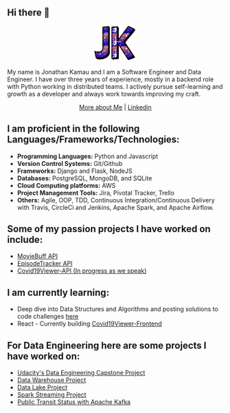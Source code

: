 ## Hi there 👋

<p align="center">
  <img src="./resources/images/my-initials.gif"/>
</p>

My name is Jonathan Kamau and I am a Software Engineer and Data Engineer. I have over three years of experience, mostly in a backend role with Python working in distributed teams. I actively pursue self-learning and growth as a developer and always work towards improving my craft.

<p align="center">
  <a href="http://jonathankamau.com/" target="_blank">More about Me</a> | 
  <a href="https://www.linkedin.com/in/kamaujonathan/" target="_blank">Linkedin</a>
</p>

## I am proficient in the following Languages/Frameworks/Technologies:

- <strong>Programming Languages:</strong> Python and Javascript
- <strong>Version Control Systems:</strong> Git/Github
- <strong>Frameworks:</strong> Django and Flask, NodeJS 
- <strong>Databases:</strong> PostgreSQL, MongoDB, and SQLite
- <strong>Cloud Computing platforms:</strong> AWS 
- <strong>Project Management Tools:</strong> Jira, Pivotal Tracker, Trello
- <strong>Others:</strong> Agile, OOP, TDD, Continuous Integration/Continuous Delivery with Travis, CircleCi and Jenkins, Apache Spark, and Apache Airflow.


## Some of my passion projects I have worked on include:
<ul>
<li><a href="https://github.com/jonathankamau/MovieBuff-API" target="_blank">MovieBuff API</a></li>
<li><a href="https://github.com/jonathankamau/EpisodeTracker-API" target="_blank">EpisodeTracker API</a></li>
<li><a href="https://github.com/jonathankamau/Covid19Viewer-API" target="_blank">Covid19Viewer-API (In progress as we speak)</a></li>
</ul>

## I am currently learning:
- Deep dive into Data Structures and Algorithms and posting solutions to code challenges <a href="https://github.com/jonathankamau/technical_tests" target="_blank">here</a>
- React - Currently building <a href="https://github.com/jonathankamau/Covid19Viewer-Frontend" target="_blank">Covid19Viewer-Frontend</a>

## For Data Engineering here are some projects I have worked on:
<ul>
<li><a href="https://github.com/jonathankamau/udend-capstone-project" target="_blank">Udacity's Data Engineering Capstone Project</a></li>
<li><a href="https://github.com/jonathankamau/udend-data-warehouse-project" target="_blank">Data Warehouse Project</a></li>
<li><a href="https://github.com/jonathankamau/udacity-data-lake-project" target="_blank">Data Lake Project</a></li>
<li><a href="https://github.com/jonathankamau/udacity-spark-streaming-project" target="_blank">Spark Streaming Project</a></li>
<li><a href="https://github.com/jonathankamau/public-transportation-project" target="_blank">Public Transit Status with Apache Kafka</a></li>
</ul>

<!--
**jonathankamau/jonathankamau** is a ✨ _special_ ✨ repository because its `README.md` (this file) appears on your GitHub profile.

Here are some ideas to get you started:

- 🔭 I’m currently working on ...
- 🌱 I’m currently learning ...
- 👯 I’m looking to collaborate on ...
- 🤔 I’m looking for help with ...
- 💬 Ask me about ...
- 📫 How to reach me: ...
- 😄 Pronouns: ...
- ⚡ Fun fact: ...
-->
